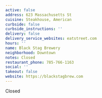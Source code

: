 ```yaml
---
active: false
address: 623 Massachusetts St
cuisine: Steakhouse, American
curbside: false
curbside_instructions: ''
delivery: false
delivery_service_websites: eatstreet.com
hours: ''
name: Black Stag Brewery
neighborhood: Downtown
notes: Closed
restaurant_phone: 785-766-1163
social: ''
takeout: false
website: https://blackstagbrew.com
---
```


Closed